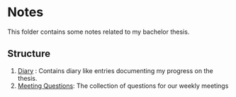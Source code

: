 # Notes

This folder contains some notes related to my bachelor thesis.

## Structure
1. [Diary](diary.md) : Contains diary like entries documenting my progress on the thesis.
2. [Meeting Questions](Meeting_Questions/): The collection of questions for our weekly meetings